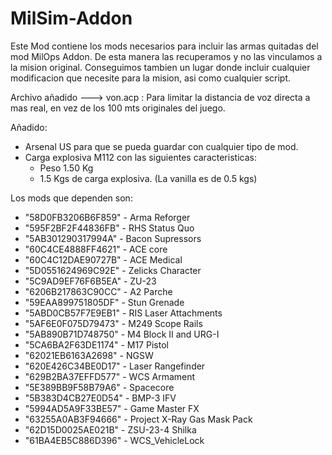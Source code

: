 # MilSim-Addon

Este Mod contiene los mods necesarios para incluir las armas quitadas del mod MilOps Addon. De esta manera las recuperamos y no las vinculamos a la mision original. Conseguimos tambien un lugar donde incluir cualquier modificacion que necesite para la mision, asi como cualquier script.

Archivo añadido ---> von.acp : Para limitar la distancia de voz directa a mas real, en vez de los 100 mts originales del juego.

Añadido:
- Arsenal US para que se pueda guardar con cualquier tipo de mod.
- Carga explosiva M112 con las siguientes caracteristicas:
  - Peso 1.50 Kg
  - 1.5 Kgs de carga explosiva. (La vanilla es de 0.5 kgs) 

Los mods que dependen son:

- "58D0FB3206B6F859" - Arma Reforger
- "595F2BF2F44836FB" - RHS Status Quo
- "5AB301290317994A" - Bacon Supressors
- "60C4CE4888FF4621" - ACE core
- "60C4C12DAE90727B" - ACE Medical
- "5D0551624969C92E" - Zelicks Character
- "5C9AD9EF76F6B5EA" - ZU-23
- "6206B217863C90CC" - A2 Parche
- "59EAA899751805DF" - Stun Grenade
- "5ABD0CB57F7E9EB1" - RIS Laser Attachments
- "5AF6E0F075D79473" - M249 Scope Rails
- "5AB890B71D748750" - M4 Block II and URG-I
- "5CA6BA2F63DE1174" - M17 Pistol
- "62021EB6163A2698" - NGSW
- "620E426C34BE0D17" - Laser Rangefinder
- "629B2BA37EFFD577" - WCS Armament
- "5E389BB9F58B79A6" - Spacecore
- "5B383D4CB27E0D54" - BMP-3 IFV
- "5994AD5A9F33BE57" - Game Master FX
- "63255A0AB3F94666" - Project X-Ray Gas Mask Pack
- "62D15D0025AE021B" - ZSU-23-4 Shilka
- "61BA4EB5C886D396" - WCS_VehicleLock
